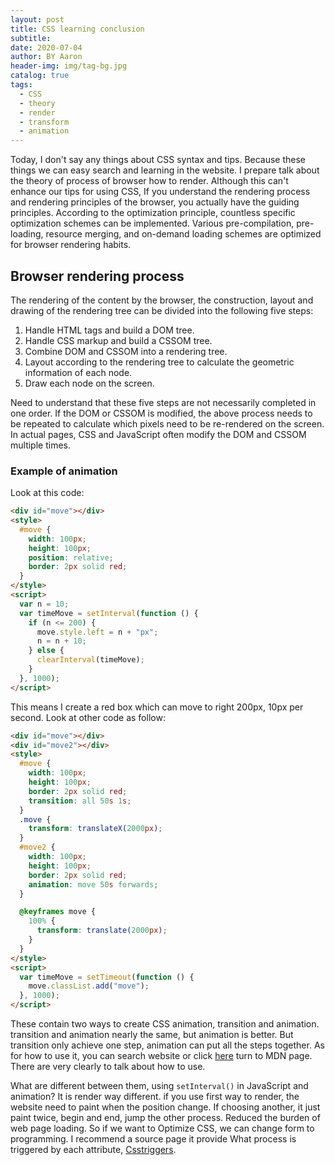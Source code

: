 ```yaml
---
layout: post
title: CSS learning conclusion
subtitle:
date: 2020-07-04
author: BY Aaron
header-img: img/tag-bg.jpg
catalog: true
tags:
  - CSS
  - theory
  - render
  - transform
  - animation
---
```


Today, I don't say any things about CSS syntax and tips. Because these things we can easy search and learning in the website. I prepare talk about the theory of process of browser how to render. Although this can't enhance our tips for using CSS, If you understand the rendering process and rendering principles of the browser, you actually have the guiding principles. According to the optimization principle, countless specific optimization schemes can be implemented. Various pre-compilation, pre-loading, resource merging, and on-demand loading schemes are optimized for browser rendering habits.

## Browser rendering process

The rendering of the content by the browser, the construction, layout and drawing of the rendering tree can be divided into the following five steps:

1. Handle HTML tags and build a DOM tree.
2. Handle CSS markup and build a CSSOM tree.
3. Combine DOM and CSSOM into a rendering tree.
4. Layout according to the rendering tree to calculate the geometric information of each node.
5. Draw each node on the screen.

Need to understand that these five steps are not necessarily completed in one order. If the DOM or CSSOM is modified, the above process needs to be repeated to calculate which pixels need to be re-rendered on the screen. In actual pages, CSS and JavaScript often modify the DOM and CSSOM multiple times.

### Example of animation

Look at this code:

```html
<div id="move"></div>
<style>
  #move {
    width: 100px;
    height: 100px;
    position: relative;
    border: 2px solid red;
  }
</style>
<script>
  var n = 10;
  var timeMove = setInterval(function () {
    if (n <= 200) {
      move.style.left = n + "px";
      n = n + 10;
    } else {
      clearInterval(timeMove);
    }
  }, 1000);
</script>
```

This means I create a red box which can move to right 200px, 10px per second. Look at other code as follow:

```html
<div id="move"></div>
<div id="move2"></div>
<style>
  #move {
    width: 100px;
    height: 100px;
    border: 2px solid red;
    transition: all 50s 1s;
  }
  .move {
    transform: translateX(2000px);
  }
  #move2 {
    width: 100px;
    height: 100px;
    border: 2px solid red;
    animation: move 50s forwards;
  }

  @keyframes move {
    100% {
      transform: translate(2000px);
    }
  }
</style>
<script>
  var timeMove = setTimeout(function () {
    move.classList.add("move");
  }, 1000);
</script>
```
These contain two ways to create CSS animation, transition and animation. transition and animation nearly the same, but animation is better. But transition only achieve one step, animation can put all the steps together. As for how to use it, you can search website or click [here](https://developer.mozilla.org/en-US/docs/Web/CSS/transition) turn to MDN page. There are very clearly to talk about how to use.


What are different between them, using `setInterval()` in JavaScript and animation? It is render way different. if you use first way to render, the website need to paint when the position change. If choosing another, it just paint twice, begin and end, jump the other process. Reduced the burden of web page loading. So if we want to Optimize CSS, we can change form to programming. I recommend a source page it provide What process is triggered by each attribute, [Csstriggers](https://csstriggers.com/).

